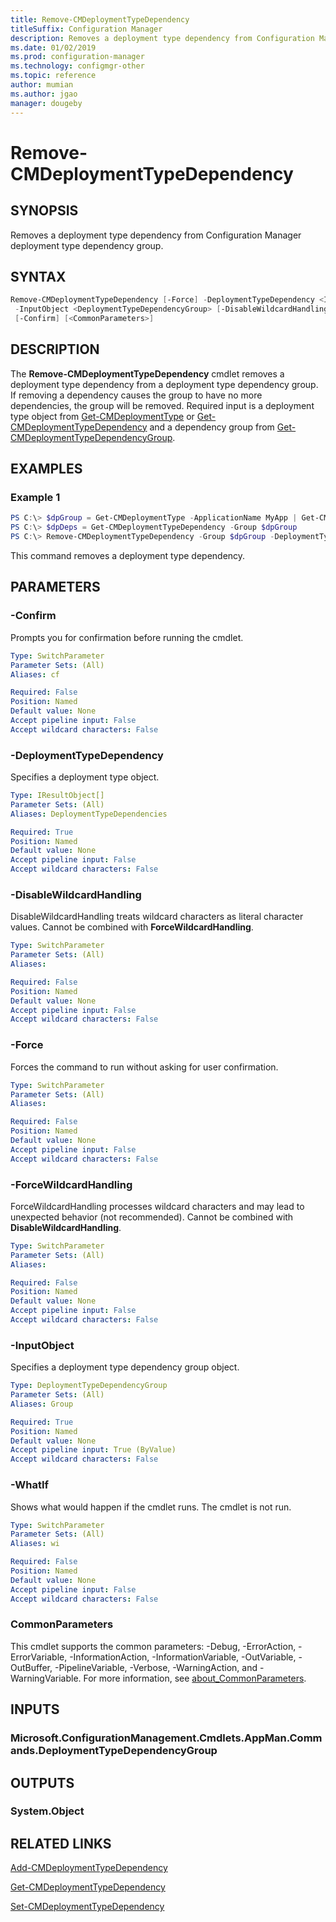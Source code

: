 ```yaml
---
title: Remove-CMDeploymentTypeDependency
titleSuffix: Configuration Manager
description: Removes a deployment type dependency from Configuration Manager.
ms.date: 01/02/2019
ms.prod: configuration-manager
ms.technology: configmgr-other
ms.topic: reference
author: mumian
ms.author: jgao
manager: dougeby
---
```

# Remove-CMDeploymentTypeDependency

## SYNOPSIS

Removes a deployment type dependency from Configuration Manager deployment type dependency group.

## SYNTAX

```powershell
Remove-CMDeploymentTypeDependency [-Force] -DeploymentTypeDependency <IResultObject[]>
 -InputObject <DeploymentTypeDependencyGroup> [-DisableWildcardHandling] [-ForceWildcardHandling] [-WhatIf]
 [-Confirm] [<CommonParameters>]
```

## DESCRIPTION

The **Remove-CMDeploymentTypeDependency** cmdlet removes a deployment type dependency from a deployment type dependency group. If removing a dependency causes the group to have no more dependencies, the group will be removed. Required input is a deployment type object from [Get-CMDeploymentType](./Get-CMDeploymentType.md) or [Get-CMDeploymentTypeDependency](./Get-CMDeploymentTypeDependency.md) and a dependency group from [Get-CMDeploymentTypeDependencyGroup](./Get-CMDeploymentTypeDependencyGroup.md).

## EXAMPLES

### Example 1

```powershell
PS C:\> $dpGroup = Get-CMDeploymentType -ApplicationName MyApp | Get-CMDeploymentTypeDependencyGroup -GroupName MyGroup
PS C:\> $dpDeps = Get-CMDeploymentTypeDependency -Group $dpGroup
PS C:\> Remove-CMDeploymentTypeDependency -Group $dpGroup -DeploymentTypeDependency $dpDeps[1] -Force
```

This command removes a deployment type dependency.

## PARAMETERS

### -Confirm

Prompts you for confirmation before running the cmdlet.

```yaml
Type: SwitchParameter
Parameter Sets: (All)
Aliases: cf

Required: False
Position: Named
Default value: None
Accept pipeline input: False
Accept wildcard characters: False
```

### -DeploymentTypeDependency

Specifies a deployment type object.

```yaml
Type: IResultObject[]
Parameter Sets: (All)
Aliases: DeploymentTypeDependencies

Required: True
Position: Named
Default value: None
Accept pipeline input: False
Accept wildcard characters: False
```

### -DisableWildcardHandling

DisableWildcardHandling treats wildcard characters as literal character values. Cannot be combined with **ForceWildcardHandling**.

```yaml
Type: SwitchParameter
Parameter Sets: (All)
Aliases: 

Required: False
Position: Named
Default value: None
Accept pipeline input: False
Accept wildcard characters: False
```

### -Force

Forces the command to run without asking for user confirmation.

```yaml
Type: SwitchParameter
Parameter Sets: (All)
Aliases: 

Required: False
Position: Named
Default value: None
Accept pipeline input: False
Accept wildcard characters: False
```

### -ForceWildcardHandling

ForceWildcardHandling processes wildcard characters and may lead to unexpected behavior (not recommended). Cannot be combined with **DisableWildcardHandling**.

```yaml
Type: SwitchParameter
Parameter Sets: (All)
Aliases: 

Required: False
Position: Named
Default value: None
Accept pipeline input: False
Accept wildcard characters: False
```

### -InputObject

Specifies a deployment type dependency group object.

```yaml
Type: DeploymentTypeDependencyGroup
Parameter Sets: (All)
Aliases: Group

Required: True
Position: Named
Default value: None
Accept pipeline input: True (ByValue)
Accept wildcard characters: False
```

### -WhatIf

Shows what would happen if the cmdlet runs.
The cmdlet is not run.

```yaml
Type: SwitchParameter
Parameter Sets: (All)
Aliases: wi

Required: False
Position: Named
Default value: None
Accept pipeline input: False
Accept wildcard characters: False
```

### CommonParameters

This cmdlet supports the common parameters: -Debug, -ErrorAction, -ErrorVariable, -InformationAction, -InformationVariable, -OutVariable, -OutBuffer, -PipelineVariable, -Verbose, -WarningAction, and -WarningVariable. For more information, see [about_CommonParameters](http://go.microsoft.com/fwlink/?LinkID=113216).

## INPUTS

### Microsoft.ConfigurationManagement.Cmdlets.AppMan.Commands.DeploymentTypeDependencyGroup

## OUTPUTS

### System.Object

## RELATED LINKS

[Add-CMDeploymentTypeDependency](./Add-CMDeploymentTypeDependency.md)

[Get-CMDeploymentTypeDependency](./Get-CMDeploymentTypeDependency.md)

[Set-CMDeploymentTypeDependency](./Set-CMDeploymentTypeDependency.md)
